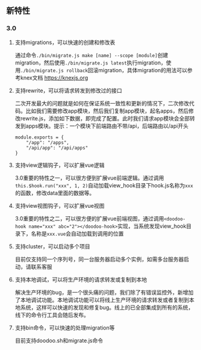 ## **新特性**

### 3.0

1. 支持migrations，可以快速的创建和修改表

   通过命令`./bin/migrate.js make [name] --scope [module]`创建migration，然后使用`./bin/migrate.js latest`执行migration，使用`./bin/migrate.js rollback`回滚migration，具体migration的用法可以参考knex文档 https://knexjs.org

1. 支持rewrite，可以将请求转发到修改过的接口

   二次开发最大的问题就是如何在保证系统一致性和更新的情况下，二次修改代码。比如我们需要修改app模块，然后我们复制app模块，起名apps，然后修改rewrite.js，添加如下数据，即完成了配置。此时我们请求app模块会全部转发到apps模块。提示：一个模块下前端路由不带/api，后端路由以/api开头
    ```
    module.exports = {
        "/app": "/apps",
        "/api/app": "/api/apps"
    }
    ```

1. 支持view逻辑钩子，可以扩展vue逻辑

   3.0重要的特性之一，可以很方便到扩展vue前端逻辑。通过调用`this.$hook.run("xxx", 1, 2)`自动加载view_hook目录下hook.js名称为`xxx`的函数，修改data里面的数据等。

1. 支持view视图钩子，可以扩展vue视图

   3.0重要的特性之二，可以很方便的扩展vue前端视图，通过调用`<doodoo-hook name="xxx" abc="2"></doodoo-hook>`实现，当系统发现view_hook目录下，名称是`xxx.vue`会自动加载到调用的位置

1. 支持cluster，可以启动多个项目

   目前仅支持同一个序列号，同一台服务器启动多个实例，如需多台服务器启动，请联系客服

1. 支持本地调试，可以将生产环境的请求转发或复制到本地

   解决生产环境的bug，是一个很头痛的问题，我们除了有错误监控外，新增加了本地调试功能。本地调试功能可以将线上生产环境的请求转发或者复制到本地系统，这样可以快速的发现和修复bug。线上的已全部集成到所有的系统，线下的命令行工具会随后发布。

1. 支持bin命令，可以快速的处理migration等

   目前支持doodoo.sh和migrate.js命令

